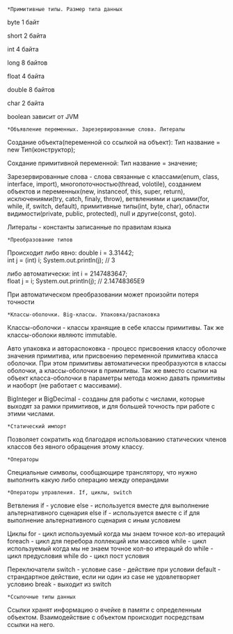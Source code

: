 	*Примитивные типы. Размер типа данных

byte 1 байт

short 2 байта

int 4 байта

long 8 байтов

float 4 байта

double 8 байтов

char 2 байта

boolean зависит от JVM

	*Объявление переменных. Зарезервированные слова. Литералы

Создание объекта(переменной со ссылкой на объект):
Тип название = new Тип(конструктор);

Сохдание примитивной переменной:
Тип название = значение;

Зарезервированные слова - слова связанные с классами(enum, class, interface, import), многопоточностью(thread, volotile), созданием объектов и переменных(new, instanceof, this, super, return), исключениями(try, catch, finaly, throw), ветвлениями и циклами(for, while, if, switch, default), примитивные типы(int, byte, char), области видимости(private, public, protected), null  и другие(const, goto).

Литералы - константы записанные по правилам языка

	*Преобразование типов

Происходит либо явно: 
double i = 3.31442;  
int j = (int) i;
System.out.println(j); // 3

либо автоматически:
int i = 2147483647;  
float j = i;
System.out.println(j);  // 2.14748365E9

При автоматическом преобразовании может произойти потеря точности

	*Классы-оболочки. Big-классы. Упаковка/распаковка

Классы-оболочки - классы хранящие в себе классы примитивы. Так же классы-оболоки являютс immutable.

Авто упаковка и автораспоковка - процесс присвоения классу оболочке значения примитива, или присвоению переменной примитива класса оболочки. При этом примитивы автоматически преобразуются в классы оболочки, а классы-оболочки в примитивы. Так же вместо ссылки на объект класса-оболочки в параметры метода можно давать примитивы и наоборт (не работает с массивами).

BigInteger и BigDecimal - созданы для работы с числами, которые выходят за рамки примитивов, и для большей точность при работе с этими числами.

	*Статический импорт

Позволяет сократить код благодаря использованию статических членов классов без явного обращения этому классу.

	*Операторы

Специальные символы, сообщающире транслятору, что нужно выполнить какую либо операцию между операндами

	*Операторы управления. If, циклы, switch

Ветвления
if - условие
else - используется вместе для выполнение альтернативного сценария
else if - используется вместе с if для выполнение альтернативного сценария c иным условием

Циклы
for - цикл используемый когда мы знаем точное кол-во итераций
foreach - цикл для перебора лоллекций или массивов
while - цикл используемый когда мы не знаем точное кол-во итераций
do while - цикл предусловия
while do - цикл пост условия

Переключатели
switch - условие
case - действие при условии
default - страндартное действие, если ни один из case не удовлетворяет условию 
break - выходит из switch

	*Ссылочные типы данных

Ссылки хранят информацию о ячейке в памяти с определенным объектом. Взаимодействие с объектом происходит посредствам ссылки на него.